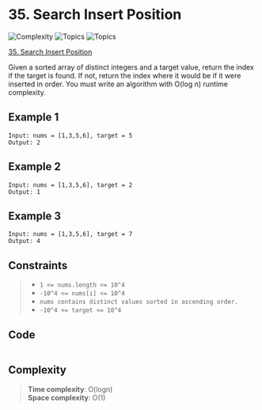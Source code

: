 # 35. Search Insert Position

![Complexity](https://img.shields.io/badge/easy-green)
![Topics](https://img.shields.io/badge/array-blue)
![Topics](https://img.shields.io/badge/binary_search-blue)

[35. Search Insert Position](https://leetcode.com/problems/search-insert-position/description/)

Given a sorted array of distinct integers and a target value, return the index if the target is found. If not, return the index where it would be if it were inserted in order.  You must write an algorithm with O(log n) runtime complexity.

## Example 1
```
Input: nums = [1,3,5,6], target = 5
Output: 2
```

## Example 2
```
Input: nums = [1,3,5,6], target = 2
Output: 1
```

## Example 3
```
Input: nums = [1,3,5,6], target = 7
Output: 4
```

## Constraints
> - `1 <= nums.length <= 10^4`  
> - `-10^4 <= nums[i] <= 10^4`
> - `nums contains distinct values sorted in ascending order.`
> - `-10^4 <= target <= 10^4`

## Code
```csharp

```

## Complexity
> **Time complexity**: O(logn)  
> **Space complexity**: O(1)